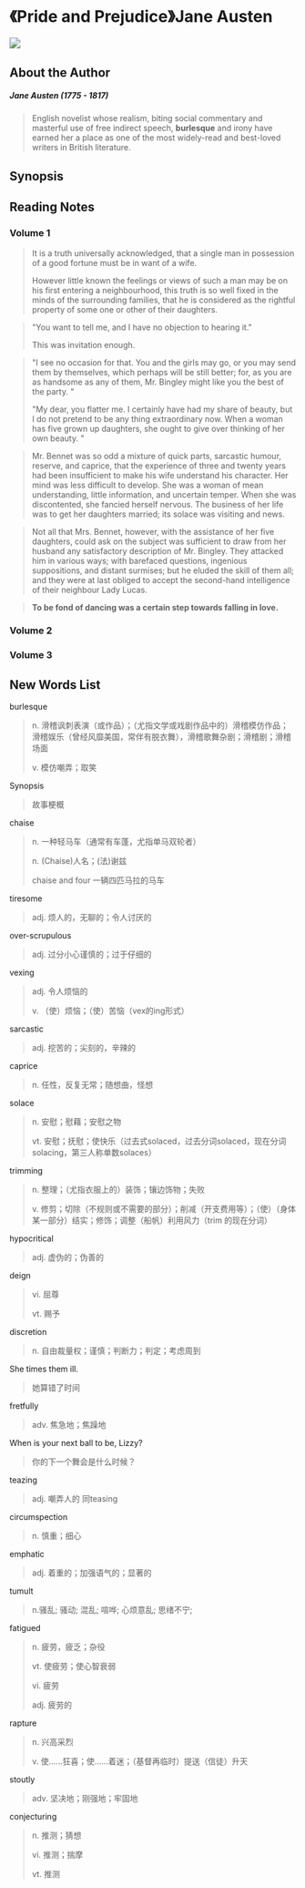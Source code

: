 # 《Pride and Prejudice》Jane Austen

<img src="《Pride and Prejudice》.jpg" style="zoom:120%"/>





## About the Author

##### Jane Austen (1775 - 1817)

> English novelist whose realism, biting social commentary and masterful use of free indirect speech, **burlesque** and irony have earned her a place as one of the most widely-read and best-loved writers in British literature.



## Synopsis





## Reading Notes

### Volume 1

> It is a truth universally acknowledged, that a single man in possession of a good fortune must be in want of a wife.
>
> However little known the feelings or views of such a man may be on his first entering a neighbourhood, this truth is so well fixed in the minds of the surrounding families, that he is considered as the rightful property of some one or other of their daughters.



> "You want to tell me, and I have no objection to hearing it."
>
> This was invitation enough.



> "I see no occasion for that. You and the girls may go, or you may send them by themselves, which perhaps will be still better; for, as you are as handsome as any of them, Mr. Bingley might like you the best of the party. "
>
> "My dear, you flatter me. I certainly have had my share of beauty, but I do not pretend to be any thing extraordinary now. When a woman has five grown up daughters, she ought to give over thinking of her own beauty. "



> Mr. Bennet was so odd a mixture of quick parts, sarcastic humour, reserve, and caprice, that the experience of three and twenty years had been insufficient to make his wife understand his character. Her mind was less difficult to develop. She was a woman of mean understanding, little information, and uncertain temper. When she was discontented, she fancied herself nervous. The business of her life was to get her daughters married; its solace was visiting and news.



> Not all that Mrs. Bennet, however, with the assistance of her five daughters, could ask on the subject was sufficient to draw from her husband any satisfactory description of Mr. Bingley. They attacked him in various ways; with barefaced questions, ingenious suppositions, and distant surmises; but he eluded the skill of them all; and they were at last obliged to accept the second-hand intelligence of their neighbour Lady Lucas.



> **To be fond of dancing was a certain step towards falling in love.**









### Volume 2









### Volume 3









## New Words List

burlesque

> n. 滑稽讽刺表演（或作品）；（尤指文学或戏剧作品中的）滑稽模仿作品；滑稽娱乐（曾经风靡美国，常伴有脱衣舞），滑稽歌舞杂剧；滑稽剧；滑稽场面
>
> v. 模仿嘲弄；取笑



Synopsis

> 故事梗概



chaise

> n. 一种轻马车（通常有车蓬，尤指单马双轮者）
>
> n. (Chaise)人名；(法)谢兹
>
> chaise and four 一辆四匹马拉的马车



tiresome

> adj. 烦人的，无聊的；令人讨厌的



over-scrupulous

> adj. 过分小心谨慎的；过于仔细的



vexing

> adj. 令人烦恼的
>
> v. （使）烦恼；（使）苦恼（vex的ing形式）



sarcastic

> adj. 挖苦的；尖刻的，辛辣的



caprice

> n. 任性，反复无常；随想曲，怪想



solace

> n. 安慰；慰藉；安慰之物
>
> vt. 安慰；抚慰；使快乐（过去式solaced，过去分词solaced，现在分词solacing，第三人称单数solaces）



trimming

> n. 整理；（尤指衣服上的）装饰；镶边饰物；失败
>
> v. 修剪；切除（不规则或不需要的部分）；削减（开支费用等）；（使）（身体某一部分）结实；修饰；调整（船帆）利用风力（trim 的现在分词）



hypocritical

> adj. 虚伪的；伪善的



deign

> vi. 屈尊
>
> vt. 赐予



discretion

> n. 自由裁量权；谨慎；判断力；判定；考虑周到



She times them ill.

> 她算错了时间



fretfully

> adv. 焦急地；焦躁地



When is your next ball to be, Lizzy?

> 你的下一个舞会是什么时候？



teazing

> adj. 嘲弄人的 同teasing



circumspection

> n. 慎重；细心



emphatic

> adj. 着重的；加强语气的；显著的



tumult

> n.骚乱; 骚动; 混乱; 喧哗; 心烦意乱; 思绪不宁;



fatigued

> n. 疲劳，疲乏；杂役
>
> vt. 使疲劳；使心智衰弱
>
> vi. 疲劳
>
> adj. 疲劳的



rapture

> n. 兴高采烈
>
> v. 使……狂喜；使……着迷；（基督再临时）提送（信徒）升天



stoutly

> adv. 坚决地；刚强地；牢固地



conjecturing

> n. 推测；猜想
>
> vi. 推测；揣摩
>
> vt. 推测



